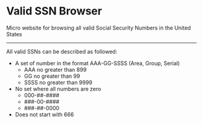 # Valid SSN Browser
Micro website for browsing all valid Social Security Numbers in the United States

---
All valid SSNs can be described as followed:
* A set of number in the format AAA-GG-SSSS (Area, Group, Serial)
    * AAA no greater than 899
    * GG no greater than 99
    * SSSS no greater than 9999 
* No set where all numbers are zero
    * 000-##-####
    * ###-00-####
    * ###-##-0000
* Does not start with 666